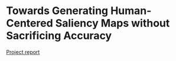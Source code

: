 # Towards Generating Human-Centered Saliency Maps without Sacrificing Accuracy

[Project report](https://katelyn98.github.io/projects/vlr_project/)
